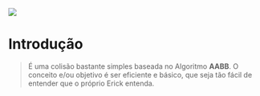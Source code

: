 ![](https://media.discordapp.net/attachments/871772111063101550/1011116083341692999/20220822_003310.png)
# Introdução
> É uma colisão bastante simples baseada no Algoritmo **AABB**.
> O conceito e/ou objetivo é ser eficiente e básico, que seja tão fácil de entender que o próprio Erick entenda.
